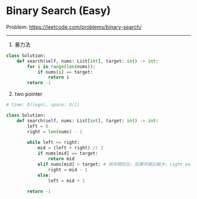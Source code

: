 Binary Search (Easy)
===

Problem: https://leetcode.com/problems/binary-search/

---

1. 暴力法
```python
class Solution:
    def search(self, nums: List[int], target: int) -> int:
        for i in range(len(nums)):
            if nums[i] == target:
                return i
        return -1
```

2. two pointer
```python
# time: O(logn), space: O(1)

class Solution:
    def search(self, nums: List[int], target: int) -> int:
        left = 0
        right = len(nums) - 1
        
        while left <= right:
            mid = (left + right) // 2
            if nums[mid] == target: 
                return mid
            elif nums[mid] > target: # 和中間的比，如果中間比較大，right pointer 變成中間左邊的那一個數字，繼續比
                right = mid - 1
            else:
                left = mid + 1
        
        return -1
```

